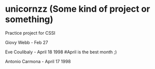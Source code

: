 
# unicornzz (Some kind of project or something)

Practice project for CSSI

Giovy Webb - Feb 27

Eve Coulibaly - April 18 1998 #April is the best month ;)

Antonio Carmona - April 17 1998
